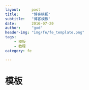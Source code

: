 ```yaml
---
layout:     post
title:      "博客模板"
subtitle:   "博客模板"
date:       2016-07-20
author:     "gxd"
header-img: "img/fe/fe_template.png"
tags:
    - 模板
    - 教程
category: fe

---
```



# 模板



